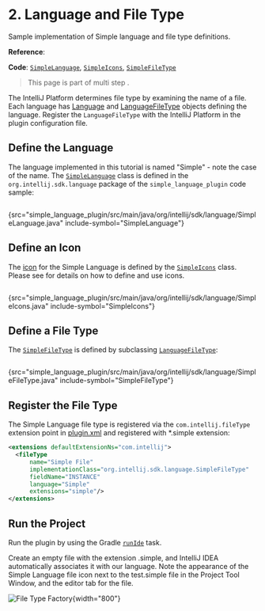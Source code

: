 <!-- Copyright 2000-2024 JetBrains s.r.o. and contributors. Use of this source code is governed by the Apache 2.0 license. -->

# 2. Language and File Type

<link-summary>Sample implementation of Simple language and file type definitions.</link-summary>

<tldr>

**Reference**: [](registering_file_type.md)

**Code**: [`SimpleLanguage`](%gh-sdk-samples%/simple_language_plugin/src/main/java/org/intellij/sdk/language/SimpleLanguage.java),
[`SimpleIcons`](%gh-sdk-samples%/simple_language_plugin/src/main/java/org/intellij/sdk/language/SimpleIcons.java),
[`SimpleFileType`](%gh-sdk-samples%/simple_language_plugin/src/main/java/org/intellij/sdk/language/SimpleFileType.java)

</tldr>

<snippet id="custom_language_tutorial_header">

> This page is part of multi step [](custom_language_support_tutorial.md).
>

</snippet>

The IntelliJ Platform determines file type by examining the name of a file.
Each language has [Language](%gh-ic%/platform/core-api/src/com/intellij/lang/Language.java) and [LanguageFileType](%gh-ic%/platform/core-api/src/com/intellij/openapi/fileTypes/LanguageFileType.java) objects defining the language.
Register the `LanguageFileType` with the IntelliJ Platform in the plugin configuration file.

## Define the Language

The language implemented in this tutorial is named "Simple" - note the case of the name.
The [`SimpleLanguage`](%gh-sdk-samples%/simple_language_plugin/src/main/java/org/intellij/sdk/language/SimpleLanguage.java) class is defined in the `org.intellij.sdk.language` package of the `simple_language_plugin` code sample:

```java
```
{src="simple_language_plugin/src/main/java/org/intellij/sdk/language/SimpleLanguage.java" include-symbol="SimpleLanguage"}

## Define an Icon

The [icon](%gh-sdk-samples%/simple_language_plugin/src/main/resources/icons/jar-gray.png) for the Simple Language is defined by the
[`SimpleIcons`](%gh-sdk-samples%/simple_language_plugin/src/main/java/org/intellij/sdk/language/SimpleIcons.java) class.
Please see [](icons.md) for details on how to define and use icons.

```java
```
{src="simple_language_plugin/src/main/java/org/intellij/sdk/language/SimpleIcons.java" include-symbol="SimpleIcons"}

## Define a File Type

The [`SimpleFileType`](%gh-sdk-samples%/simple_language_plugin/src/main/java/org/intellij/sdk/language/SimpleFileType.java) is defined by subclassing [`LanguageFileType`](%gh-ic%/platform/core-api/src/com/intellij/openapi/fileTypes/LanguageFileType.java):

```java
```
{src="simple_language_plugin/src/main/java/org/intellij/sdk/language/SimpleFileType.java" include-symbol="SimpleFileType"}

## Register the File Type

The Simple Language file type is registered via the `com.intellij.fileType` extension point in <path>[plugin.xml](plugin_configuration_file.md)</path> and registered with <path>*.simple</path> extension:

```xml
<extensions defaultExtensionNs="com.intellij">
  <fileType
      name="Simple File"
      implementationClass="org.intellij.sdk.language.SimpleFileType"
      fieldName="INSTANCE"
      language="Simple"
      extensions="simple"/>
</extensions>
```

## Run the Project

Run the plugin by using the Gradle [`runIde`](creating_plugin_project.md#running-a-plugin-with-the-runide-gradle-task) task.

Create an empty file with the extension <path>.simple</path>, and IntelliJ IDEA automatically associates it with our language.
Note the appearance of the Simple Language file icon next to the <path>test.simple</path> file in the <control>Project</control> Tool Window, and the editor tab for the file.

![File Type Factory](file_type_factory.png){width="800"}
